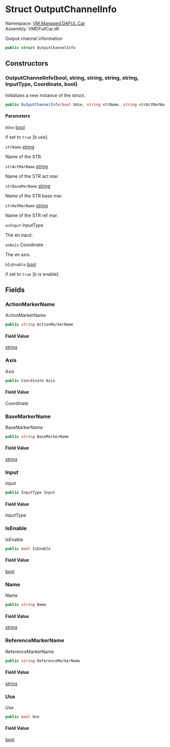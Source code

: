 # Struct OutputChannelInfo

Namespace: [VM.Managed.DAFUL.Car](VM.Managed.DAFUL.Car.md)  
Assembly: VMDFullCar.dll  

Output channel information

```csharp
public struct OutputChannelInfo
```

## Constructors

### OutputChannelInfo\(bool, string, string, string, string, InputType, Coordinate, bool\)

Initializes a new instance of the <xref href="VM.Managed.DAFUL.Car.OutputChannelInfo" data-throw-if-not-resolved="false"></xref> struct.

```csharp
public OutputChannelInfo(bool bUse, string strName, string strActMarName, string strBaseMarName, string strRefMarName, InputType enInput, Coordinate enAxis, bool bIsEnable)
```

#### Parameters

`bUse` [bool](https://learn.microsoft.com/dotnet/api/system.boolean)

if set to <code>true</code> [b use].

`strName` [string](https://learn.microsoft.com/dotnet/api/system.string)

Name of the STR.

`strActMarName` [string](https://learn.microsoft.com/dotnet/api/system.string)

Name of the STR act mar.

`strBaseMarName` [string](https://learn.microsoft.com/dotnet/api/system.string)

Name of the STR base mar.

`strRefMarName` [string](https://learn.microsoft.com/dotnet/api/system.string)

Name of the STR ref mar.

`enInput` InputType

The en input.

`enAxis` Coordinate

The en axis.

`bIsEnable` [bool](https://learn.microsoft.com/dotnet/api/system.boolean)

if set to <code>true</code> [b is enable].

## Fields

### ActionMarkerName

ActionMarkerName

```csharp
public string ActionMarkerName
```

#### Field Value

 [string](https://learn.microsoft.com/dotnet/api/system.string)

### Axis

Axis

```csharp
public Coordinate Axis
```

#### Field Value

 Coordinate

### BaseMarkerName

BaseMarkerName

```csharp
public string BaseMarkerName
```

#### Field Value

 [string](https://learn.microsoft.com/dotnet/api/system.string)

### Input

Input

```csharp
public InputType Input
```

#### Field Value

 InputType

### IsEnable

IsEnable

```csharp
public bool IsEnable
```

#### Field Value

 [bool](https://learn.microsoft.com/dotnet/api/system.boolean)

### Name

Name

```csharp
public string Name
```

#### Field Value

 [string](https://learn.microsoft.com/dotnet/api/system.string)

### ReferenceMarkerName

ReferenceMarkerName

```csharp
public string ReferenceMarkerName
```

#### Field Value

 [string](https://learn.microsoft.com/dotnet/api/system.string)

### Use

Use

```csharp
public bool Use
```

#### Field Value

 [bool](https://learn.microsoft.com/dotnet/api/system.boolean)


